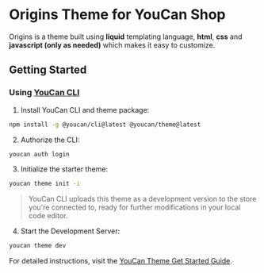 # Origins Theme for YouCan Shop

Origins is a theme built using **liquid** templating language, **html**, **css** and **javascript (only as needed)** which makes it easy to customize.

## Getting Started

### Using [YouCan CLI](https://github.com/youcan-shop/cli)

1. Install YouCan CLI and theme package:

```bash
npm install -g @youcan/cli@latest @youcan/theme@latest
```

2. Authorize the CLI:

```bash
youcan auth login
```

3. Initialize the starter theme:

```bash
youcan theme init -i
```

> YouCan CLI uploads this theme as a development version to the store you're connected to, ready for further modifications in your local code editor.

4. Start the Development Server:

```bash
youcan theme dev
```

For detailed instructions, visit the [YouCan Theme Get Started Guide](https://developer.youcan.shop/themes/get_started).
